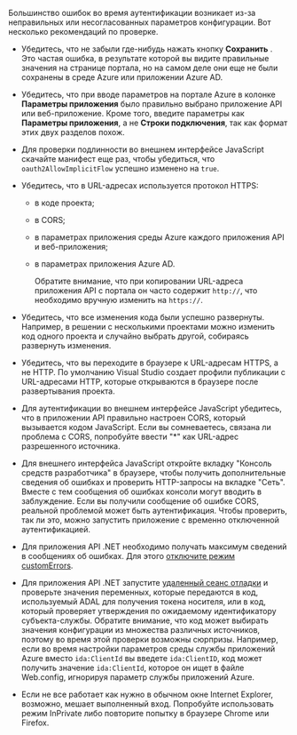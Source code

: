 Большинство ошибок во время аутентификации возникает из-за неправильных или несогласованных параметров конфигурации. Вот несколько рекомендаций по проверке.

* Убедитесь, что не забыли где-нибудь нажать кнопку **Сохранить** . Это частая ошибка, в результате которой вы видите правильные значения на странице портала, но на самом деле они еще не были сохранены в среде Azure или приложении Azure AD.
* Убедитесь, что при вводе параметров на портале Azure в колонке **Параметры приложения** было правильно выбрано приложение API или веб-приложение.  Кроме того, введите параметры как **Параметры приложения**, а не **Строки подключения**, так как формат этих двух разделов похож.
* Для проверки подлинности во внешнем интерфейсе JavaScript скачайте манифест еще раз, чтобы убедиться, что `oauth2AllowImplicitFlow` успешно изменено на `true`.
* Убедитесь, что в URL-адресах используется протокол HTTPS:
  
  * в коде проекта;
  * в CORS;
  * в параметрах приложения среды Azure каждого приложения API и веб-приложения;
  * в параметрах приложения Azure AD.
    
    Обратите внимание, что при копировании URL-адреса приложения API с портала он часто содержит `http://`, что необходимо вручную изменить на `https://`.
* Убедитесь, что все изменения кода были успешно развернуты. Например, в решении с несколькими проектами можно изменить код одного проекта и случайно выбрать другой, собираясь развернуть изменения.
* Убедитесь, что вы переходите в браузере к URL-адресам HTTPS, а не HTTP. По умолчанию Visual Studio создает профили публикации с URL-адресами HTTP, которые открываются в браузере после развертывания проекта.
* Для аутентификации во внешнем интерфейсе JavaScript убедитесь, что в приложении API правильно настроен CORS, который вызывается кодом JavaScript. Если вы сомневаетесь, связана ли проблема с CORS, попробуйте ввести "*" как URL-адрес разрешенного источника. 
* Для внешнего интерфейса JavaScript откройте вкладку "Консоль средств разработчика" в браузере, чтобы получить дополнительные сведения об ошибках и проверить HTTP-запросы на вкладке "Сеть". Вместе с тем сообщения об ошибках консоли могут вводить в заблуждение. Если вы получили сообщение об ошибке CORS, реальной проблемой может быть аутентификация. Чтобы проверить, так ли это, можно запустить приложение с временно отключенной аутентификацией.
* Для приложения API .NET необходимо получать максимум сведений в сообщениях об ошибках. Для этого [отключите режим customErrors](../articles/app-service/web-sites-dotnet-troubleshoot-visual-studio.md#remoteview).
* Для приложения API .NET запустите [удаленный сеанс отладки](../articles/app-service/web-sites-dotnet-troubleshoot-visual-studio.md#remotedebug) и проверьте значения переменных, которые передаются в код, используемый ADAL для получения токена носителя, или в код, который проверяет утверждения по ожидаемому идентификатору субъекта-службы. Обратите внимание, что код может выбирать значения конфигурации из множества различных источников, поэтому во время этой проверки возможны сюрпризы. Например, если во время настройки параметров среды службы приложений Azure вместо `ida:ClientId` вы введете `ida:ClientID`, код может получить значение `ida:ClientId`, которое он ищет в файле Web.config, игнорируя параметр службы приложений Azure. 
* Если не все работает как нужно в обычном окне Internet Explorer, возможно, мешает выполненный вход. Попробуйте использовать режим InPrivate либо повторите попытку в браузере Chrome или Firefox.

